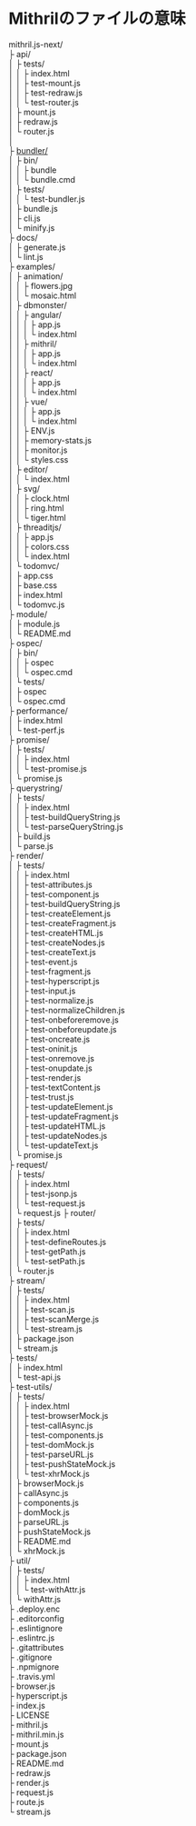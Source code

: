 # Mithrilのファイルの意味

mithril.js-next/  
	├ api/  
	│ ├ tests/  
	│ │  ├ index.html  
	│ │  ├ test-mount.js  
	│ │  ├ test-redraw.js  
	│ │  └ test-router.js  
	│ ├ mount.js  
	│ ├ redraw.js  
	│ └ router.js  
	│  
	├ [bundler/](ModuleBundler.md)  
	│ ├ bin/  
	│ │ ├ bundle  
	│ │ └ bundle.cmd  
	│ ├ tests/  
	│ │ └ test-bundler.js  
	│ ├ bundle.js  
	│ ├ cli.js  
	│ └ minify.js  
	├ docs/  
	│ ├ generate.js  
	│ └ lint.js  
	├ examples/  
	│ ├ animation/  
	│ │ ├ flowers.jpg  
	│ │ └ mosaic.html  
	│ ├ dbmonster/  
	│ │  ├ angular/  
	│ │  │  ├ app.js  
	│ │  │  └ index.html  
	│ │  ├ mithril/  
	│ │  │  ├ app.js  
	│ │  │  └ index.html  
	│ │  ├ react/  
	│ │  │  ├ app.js  
	│ │  │  └ index.html  
	│ │  ├ vue/  
	│ │  │  ├ app.js  
	│ │  │  └ index.html  
	│ │  ├ ENV.js  
	│ │  ├ memory-stats.js  
	│ │  ├ monitor.js  
	│ │  └ styles.css  
	│ ├ editor/  
	│ │  └ index.html  
	│ ├ svg/  
	│ │  ├ clock.html  
	│ │  ├ ring.html  
	│ │  └ tiger.html  
	│ ├ threaditjs/  
	│ │  ├ app.js  
	│ │  ├ colors.css  
	│ │  └ index.html  
	│ └ todomvc/  
	│    ├ app.css  
	│    ├ base.css  
	│    ├ index.html  
	│    └ todomvc.js  
	├ module/  
	│ ├ module.js  
	│ └ README.md  
	├ ospec/  
	│ ├ bin/  
	│ │ ├ ospec  
	│ │ └ ospec.cmd  
	│ └ tests/  
	│    ├ ospec  
	│   └ ospec.cmd  
	├ performance/  
	│ ├ index.html  
	│ └ test-perf.js  
	├ promise/  
	│ ├ tests/  
	│ │  ├ index.html  
	│ │  └ test-promise.js  
	│ └ promise.js  
	├ querystring/  
	│ ├  tests/  
	│ │  ├ index.html  
	│ │  ├ test-buildQueryString.js  
	│ │  └ test-parseQueryString.js  
	│ ├ build.js  
	│ └ parse.js  
	├ render/  
	│ ├ tests/  
	│ │  ├ index.html  
	│ │  ├ test-attributes.js  
	│ │  ├ test-component.js  
	│ │  ├ test-buildQueryString.js  
	│ │  ├ test-createElement.js  
	│ │  ├ test-createFragment.js  
	│ │  ├ test-createHTML.js  
	│ │  ├ test-createNodes.js  
	│ │  ├ test-createText.js  
	│ │  ├ test-event.js  
	│ │  ├ test-fragment.js  
	│ │  ├ test-hyperscript.js  
	│ │  ├ test-input.js  
	│ │  ├ test-normalize.js  
	│ │  ├ test-normalizeChildren.js  
	│ │  ├ test-onbeforeremove.js  
	│ │  ├ test-onbeforeupdate.js  
	│ │  ├ test-oncreate.js  
	│ │  ├ test-oninit.js  
	│ │  ├ test-onremove.js  
	│ │  ├ test-onupdate.js  
	│ │  ├ test-render.js  
	│ │  ├ test-textContent.js  
	│ │  ├ test-trust.js  
	│ │  ├ test-updateElement.js  
	│ │  ├ test-updateFragment.js  
	│ │  ├ test-updateHTML.js  
	│ │  ├ test-updateNodes.js  
	│ │  └ test-updateText.js  
	│ └ promise.js  
	├ request/  
	│ ├ tests/  
	│ │  ├ index.html  
	│ │  ├ test-jsonp.js  
	│ │  └ test-request.js  
	│ └  request.js
	├ router/  
	│ ├ tests/  
	│ │  ├ index.html  
	│ │  ├ test-defineRoutes.js  
	│ │  ├ test-getPath.js  
	│ │  └ test-setPath.js  
	│ └ router.js  
	├ stream/  
	│ ├ tests/  
	│ │  ├ index.html  
	│ │  ├ test-scan.js  
	│ │  ├ test-scanMerge.js  
	│ │  └ test-stream.js  
	│ ├ package.json  
	│ └ stream.js  
	├ tests/  
	│ ├ index.html  
	│ └ test-api.js  
	├ test-utils/  
	│ ├ tests/  
	│ │  ├ index.html  
	│ │  ├ test-browserMock.js  
	│ │  ├ test-callAsync.js  
	│ │  ├ test-components.js  
	│ │  ├ test-domMock.js  
	│ │  ├ test-parseURL.js  
	│ │  ├ test-pushStateMock.js  
	│ │  └ test-xhrMock.js  
	│ ├ browserMock.js  
	│ ├ callAsync.js  
	│ ├ components.js  
	│ ├ domMock.js  
	│ ├ parseURL.js  
	│ ├ pushStateMock.js  
	│ ├ README.md  
	│ └ xhrMock.js  
	├ util/  
	│ ├ tests/  
	│ │  ├ index.html  
	│ │  └ test-withAttr.js  
	│ └ withAttr.js  
	├ .deploy.enc  
	├ .editorconfig  
	├ .eslintignore  
	├ .eslintrc.js  
	├ .gitattributes  
	├ .gitignore  
	├ .npmignore  
	├ .travis.yml  
	├ browser.js  
	├ hyperscript.js  
	├ index.js  
	├ LICENSE  
	├ mithril.js  
	├ mithril.min.js  
	├ mount.js  
	├ package.json  
	├ README.md  
	├ redraw.js  
	├ render.js  
	├ request.js  
	├ route.js  
	└ stream.js  
